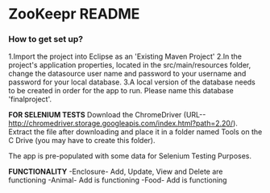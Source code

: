 # ZooKeepr README #

### How to get set up? ###

1.Import the project into Eclipse as an 'Existing Maven Project'
2.In the project's application properties, located in the src/main/resources folder, change the datasource user name and password to your username and password for your local database.
3.A local version of the database needs to be created in order for the app to run. Please name this database 'finalproject'.

**FOR SELENIUM TESTS**
Download the ChromeDriver (URL--http://chromedriver.storage.googleapis.com/index.html?path=2.20/). Extract the file after downloading and place it in a folder named Tools on the C Drive (you may have to create this folder).

The app is pre-populated with some data for Selenium Testing Purposes.

**FUNCTIONALITY**
-Enclosure- Add, Update, View and Delete are functioning
-Animal- Add is functioning
-Food- Add is functioning